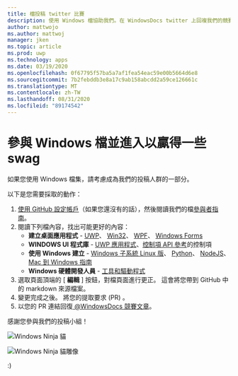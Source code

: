 ```yaml
---
title: 檔投稿 twitter 比賽
description: 使用 Windows 檔協助我們。在 WindowsDocs twitter 上回複我們的競賽，我們會將您新增至 swag 抽獎。
author: mattwojo
ms.author: mattwoj
manager: jken
ms.topic: article
ms.prod: uwp
ms.technology: apps
ms.date: 03/19/2020
ms.openlocfilehash: 0f67795f57ba5a7af1fea54eac59e00b5664d6e8
ms.sourcegitcommit: 7b2febddb3e8a17c9ab158abcdd2a59ce126661c
ms.translationtype: MT
ms.contentlocale: zh-TW
ms.lasthandoff: 08/31/2020
ms.locfileid: "89174542"
---
```

# <a name="contribute-to-windows-docs-and-be-entered-to-win-some-swag"></a>參與 Windows 檔並進入以贏得一些 swag

如果您使用 Windows 檔集，請考慮成為我們的投稿人群的一部分。

以下是您需要採取的動作：

1. [使用 GitHub 設定帳戶](https://github.com/join)（如果您還沒有的話），然後閱讀我們的檔[參與者指南](/contribute/)。
2. 閱讀下列檔內容，找出可能更好的內容：
    - **建立桌面應用程式**  - [UWP](/windows/uwp/)、 [Win32](/windows/win32/)、 [WPF](/dotnet/framework/wpf/)、 [Windows Forms](/dotnet/framework/winforms/)
    - **WINDOWS UI 程式庫**  - [UWP 應用程式](/windows/uwp/design/controls-and-patterns/)、[控制項 API 參考](/uwp/api/microsoft.ui.xaml.controls?view=winui-2.3)的控制項
    - **使用 Windows 建立**  - [Windows 子系統 Linux 版](/windows/wsl/about)、 [Python](./python/index.yml)、 [NodeJS](./nodejs/index.yml)、 [Mac 到 Windows 指南](./dev-environment/mac-to-windows.md)
    - **Windows 硬體開發人員**  - [工具和驅動程式](/windows-hardware/drivers/)
3. 選取頁面頂端的 [ **編輯** ] 按鈕，對檔頁面進行更正。 這會將您帶到 GitHub 中的 markdown 來源檔案。
4. 變更完成之後。 將您的提取要求 (PR) 。
5. 以您的 PR 連結回復[ @WindowsDocs 競賽文章](https://twitter.com/WindowsDocs/status/1242088720209268736)。

感謝您參與我們的投稿小組！

![Windows Ninja 貓](images/ninjacat-emoji.png)

![Windows Ninja 貓雕像](images/ninjacat-statue.png)

:)